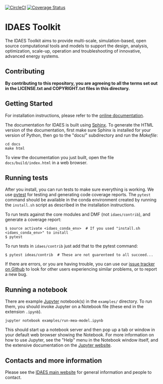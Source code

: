 <!-- BEGIN Status badges -->
[![CircleCI](https://circleci.com/gh/IDAES/idaes-dev.svg?style=svg&circle-token=f01aa6337105a565ae7caa0e0eab66826bd8ea81)](https://circleci.com/gh/IDAES/idaes-dev)
[![Coverage Status](https://coveralls.io/repos/github/IDAES/idaes-dev/badge.svg?t=PJNalC)](https://coveralls.io/github/IDAES/idaes-dev)
<!-- END Status badges -->

# IDAES Toolkit

The IDAES Toolkit aims to provide multi-scale, simulation-based, open source
computational tools and models to support the design, analysis, optimization,
scale-up, operation and troubleshooting of innovative, advanced energy systems.

## Contributing

**By contributing to this repository, you are agreeing to all the terms set out
in the LICENSE.txt and COPYRIGHT.txt files in this directory.**

## Getting Started
For installation instructions, please refer to the [online documentation](https://idaes-pse.readthedocs.io/en/latest/).

The documentation for IDAES is built using [Sphinx](http://www.sphinx-doc.org/). To generate the HTML version of the documentation, first make sure Sphinx is installed for your version of Python, then go to the "docs/" subdirectory and run the _Makefile_:

```
cd docs
make html
```

To view the documentation you just built, open the file
`docs/build/index.html` in a web browser.


## Running tests

After you install, you can run tests to make sure everything is working. We use [pytest](https://pytest.org/) for testing and generating code coverage reports.  The `pytest` command should be available in the conda environment created by running the `install.sh` script as described in the installation instructions.

To run tests against the core modules and DMF (not `idaes/contrib`), and generate a coverage report:

```
$ source activate <idaes_conda_env>  # If you used "install.sh <idaes_conda_env>" to install
$ pytest
```

To run tests in `idaes/contrib` just add that to the pytest command:

```
$ pytest ideas/contrib  # These are not guarenteed to all succeed...
```

If there are errors, or you are having trouble, you can use our [issue tracker on Github](https://github.com/IDAES/idaes/issues) to look for other users experiencing similar problems, or to report a new bug.


## Running a notebook

There are example [Jupyter](https://jupyter.org) notebook(s) in the `examples/` directory. To run them, you should invoke Jupyter on a Notebook file (these end in the extension `.ipynb`).

```
jupyter notebook examples/run-mea-model.ipynb
```

This should start up a notebook server and then pop up a tab or window in your default web browser showing the Notebook. For more information on how to use Jupyter, see the "Help" menu in the Notebook window itself, and the extensive documentation on the [Jupyter website](https://jupyter.org). 

## Contacts and more information

Please see the
[IDAES main website](https://www.idaes.org) for general information
and people to contact.

